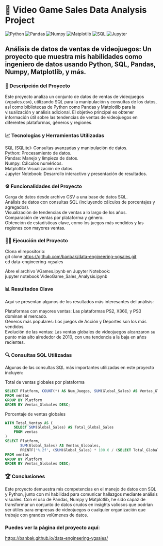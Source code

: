 # 🚀 **Video Game Sales Data Analysis Project**

![Python](https://img.shields.io/badge/Python-3.8-blue.svg)
![Pandas](https://img.shields.io/badge/Pandas-1.3.3-orange.svg)
![Numpy](https://img.shields.io/badge/Numpy-1.21.2-blue.svg)
![Matplotlib](https://img.shields.io/badge/Matplotlib-3.4.3-green.svg)
![SQL](https://img.shields.io/badge/SQL-SQLite-yellow.svg)
![Jupyter](https://img.shields.io/badge/Jupyter-Notebook-orange.svg)

## Análisis de datos de ventas de videojuegos: Un proyecto que muestra mis habilidades como ingeniero de datos usando Python, SQL, Pandas, Numpy, Matplotlib, y más.

### 📄 Descripción del Proyecto<br>
Este proyecto analiza un conjunto de datos de ventas de videojuegos (vgsales.csv), utilizando SQL para la manipulación y consultas de los datos, así como bibliotecas de Python como Pandas y Matplotlib para la visualización y análisis adicional. El objetivo principal es obtener información útil sobre las tendencias de ventas de videojuegos en diferentes plataformas, géneros y regiones.

### 📈 Tecnologías y Herramientas Utilizadas<br>
SQL (SQLite): Consultas avanzadas y manipulación de datos.<br>
Python: Procesamiento de datos.<br>
Pandas: Manejo y limpieza de datos.<br>
Numpy: Cálculos numéricos.<br>
Matplotlib: Visualización de datos.<br>
Jupyter Notebook: Desarrollo interactivo y presentación de resultados.<br>

### ⚙️ Funcionalidades del Proyecto<br>
Carga de datos desde archivo CSV a una base de datos SQL.<br>
Análisis de datos con consultas SQL (incluyendo cálculos de porcentajes y agregados).<br>
Visualización de tendencias de ventas a lo largo de los años.<br>
Comparación de ventas por plataforma y género.<br>
Obtención de estadísticas clave, como los juegos más vendidos y las regiones con mayores ventas.<br>

### 🧑‍💻 Ejecución del Proyecto<br>
Clona el repositorio:<br>
git clone https://github.com/banbak/data-engineering-vgsales.git<br>
cd data-engineering-vgsales<br>

Abre el archivo VGames.ipynb en Jupyter Notebook:<br>
jupyter notebook VideoGame_Sales_Analysis.ipynb<br>

### 📊 Resultados Clave<br>
Aquí se presentan algunos de los resultados más interesantes del análisis:<br>

Plataformas con mayores ventas: Las plataformas PS2, X360, y PS3 dominan el mercado.<br>
Géneros más populares: Los juegos de Acción y Deportes son los más vendidos.<br>
Evolución de las ventas: Las ventas globales de videojuegos alcanzaron su punto más alto alrededor de 2010, con una tendencia a la baja en años recientes.<br>

### 🔍 Consultas SQL Utilizadas<br>
Algunas de las consultas SQL más importantes utilizadas en este proyecto incluyen:<br>

Total de ventas globales por plataforma
```sql
SELECT Platform, COUNT(*) AS Num_Juegos, SUM(Global_Sales) AS Ventas_Globales
FROM ventas
GROUP BY Platform
ORDER BY Ventas_Globales DESC;
```
Porcentaje de ventas globales
```sql
WITH Total_Ventas AS (
    SELECT SUM(Global_Sales) AS Total_Global_Sales
    FROM ventas
)
SELECT Platform, 
       SUM(Global_Sales) AS Ventas_Globales, 
       PRINTF('%.2f', (SUM(Global_Sales) * 100.0 / (SELECT Total_Global_Sales FROM Total_Ventas))) AS Pct_Ventas_Globales
FROM ventas
GROUP BY Platform
ORDER BY Ventas_Globales DESC;
```
### 🏆 Conclusiones<br>
Este proyecto demuestra mis competencias en el manejo de datos con SQL y Python, junto con mi habilidad para comunicar hallazgos mediante análisis visuales. Con el uso de Pandas, Numpy y Matplotlib, he sido capaz de transformar un conjunto de datos crudos en insights valiosos que podrían ser útiles para empresas de videojuegos o cualquier organización que trabaje con grandes volúmenes de datos.<br>

### Puedes ver la página del proyecto aquí:<br>
https://banbak.github.io/data-engineering-vgsales/
